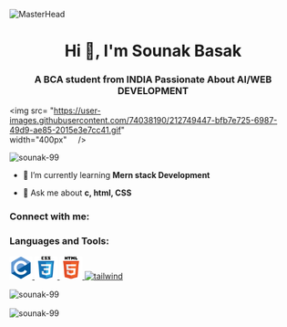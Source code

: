 ![MasterHead](https://repository-images.githubusercontent.com/588181932/e36ec678-7984-4cdd-8e4c-a3932772ff8e)

<h1 align="center">Hi 👋, I'm Sounak Basak</h1>
<h3 align="center">A BCA student from INDIA Passionate About AI/WEB DEVELOPMENT</h3>

<img
      src= "https://user-images.githubusercontent.com/74038190/212749447-bfb7e725-6987-49d9-ae85-2015e3e7cc41.gif"      
      width="400px"
    />


<p align="left"> <img src="https://komarev.com/ghpvc/?username=sounak-99&label=Profile%20views&color=0e75b6&style=flat" alt="sounak-99" /> </p>

- 🌱 I’m currently learning **Mern stack Development**

- 💬 Ask me about **c, html, CSS**

<h3 align="left">Connect with me:</h3>
<p align="left">
</p>

<h3 align="left">Languages and Tools:</h3>
<p align="left"> <a href="https://www.cprogramming.com/" target="_blank" rel="noreferrer"> <img src="https://raw.githubusercontent.com/devicons/devicon/master/icons/c/c-original.svg" alt="c" width="40" height="40"/> </a> <a href="https://www.w3schools.com/css/" target="_blank" rel="noreferrer"> <img src="https://raw.githubusercontent.com/devicons/devicon/master/icons/css3/css3-original-wordmark.svg" alt="css3" width="40" height="40"/> </a> <a href="https://www.w3.org/html/" target="_blank" rel="noreferrer"> <img src="https://raw.githubusercontent.com/devicons/devicon/master/icons/html5/html5-original-wordmark.svg" alt="html5" width="40" height="40"/> </a> <a href="https://tailwindcss.com/" target="_blank" rel="noreferrer"> <img src="https://www.vectorlogo.zone/logos/tailwindcss/tailwindcss-icon.svg" alt="tailwind" width="40" height="40"/> </a> </p>

<p><img align="center" src="https://github-readme-stats.vercel.app/api/top-langs?username=sounak-99&show_icons=true&locale=en&layout=compact" alt="sounak-99" /></p>

<p><img align="center" src="https://github-readme-streak-stats.herokuapp.com/?user=sounak-99&" alt="sounak-99" /></p>


